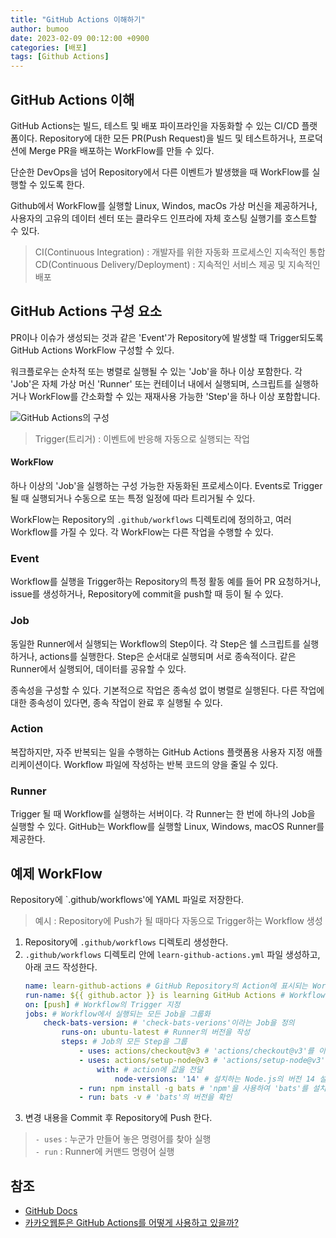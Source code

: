 ```yaml
---
title: "GitHub Actions 이해하기"
author: bumoo
date: 2023-02-09 00:12:00 +0900
categories: [배포]
tags: [Github Actions]
---
```


## GitHub Actions 이해
GitHub Actions는 빌드, 테스트 및 배포 파이프라인을 자동화할 수 있는 CI/CD 플랫폼이다.
Repository에 대한 모든 PR(Push Request)을 빌드 및 테스트하거나, 프로덕션에 Merge PR을 배포하는 WorkFlow를 만들 수 있다.

단순한 DevOps을 넘어 Repository에서 다른 이벤트가 발생했을 때 WorkFlow를 실행할 수 있도록 한다.

Github에서 WorkFlow를 실행할 Linux, Windos, macOs 가상 머신을 제공하거나, 사용자의 고유의 데이터 센터 또는 클라우드 인프라에 자체 호스팅 실행기를 호스트할 수 있다.

> CI(Continuous Integration) : 개발자를 위한 자동화 프로세스인 지속적인 통합<br>
> CD(Continuous Delivery/Deployment) : 지속적인 서비스 제공 및 지속적인 배포

## GitHub Actions 구성 요소

PR이나 이슈가 생성되는 것과 같은 'Event'가 Repository에 발생할 때 Trigger되도록 GitHub Actions WorkFlow 구성할 수 있다.

워크플로우는 순차적 또는 병렬로 실행될 수 있는 'Job'을 하나 이상 포함한다.
각 'Job'은 자체 가상 머신 'Runner' 또는 컨테이너 내에서 실행되며, 스크립트를 실행하거나 WorkFlow를 간소화할 수 있는 재재사용 가능한 'Step'을 하나 이상 포함합니다.

![GitHub Actions의 구성](https://user-images.githubusercontent.com/61149599/217564607-96b3b8a3-c612-495e-819c-ef3b57d5cbe4.png)

> Trigger(트리거) : 이벤트에 반응해 자동으로 실행되는 작업

#### WorkFlow

하나 이상의 'Job'을 실행하는 구성 가능한 자동화된 프로세스이다.
Events로 Trigger될 때 실행되거나 수동으로 또는 특정 일정에 따라 트리거될 수 있다.

WorkFlow는 Repository의 `.github/workflows` 디렉토리에 정의하고, 여러 Workflow를 가질 수 있다.
각 WorkFlow는 다른 작업을 수행할 수 있다.

### Event

Workflow를 실행을 Trigger하는 Repository의 특정 활동
예를 들어 PR 요청하거나, issue를 생성하거나, Repository에 commit을 push할 때 등이 될 수 있다.

### Job

동일한 Runner에서 실행되는 Workflow의 Step이다.
각 Step은 쉘 스크립트를 실행하거나, actions를 실행한다. Step은 순서대로 실행되며 서로 종속적이다.
같은 Runner에서 실행되어, 데이터를 공유할 수 있다.

종속성을 구성할 수 있다. 기본적으로 작업은 종속성 없이 병렬로 실행된다. 다른 작업에 대한 종속성이 있다면, 종속 작업이 완료 후 실행될 수 있다.

### Action

복잡하지만, 자주 반복되는 일을 수행하는 GitHub Actions 플랫폼용 사용자 지정 애플리케이션이다.
Workflow 파일에 작성하는 반복 코드의 양을 줄일 수 있다.

### Runner

Trigger 될 때 Workflow를 실행하는 서버이다. 각 Runner는 한 번에 하나의 Job을 실행할 수 있다.
GitHub는 Workflow를 실행할 Linux, Windows, macOS Runner를 제공한다.

## 예제 WorkFlow
Repository에 `.github/workflows'에 YAML 파일로 저장한다.

> 예시 : Repository에 Push가 될 때마다 자동으로 Trigger하는 Workflow 생성

1. Repository에 `.github/workflows` 디렉토리 생성한다.
2. `.github/workflows` 디렉토리 안에 `learn-github-actions.yml` 파일 생성하고, 아래 코드 작성한다.
    ```yaml
    name: learn-github-actions # GitHub Repository의 Action에 표시되는 Workflow의 이름
    run-name: ${{ github.actor }} is learning GitHub Actions # Workflow를 실행한 사용자 이름을 표시
    on: [push] # Workflow의 Trigger 지정
    jobs: # Workflow에서 실행되는 모든 Job을 그룹화
        check-bats-version: # 'check-bats-verions'이라는 Job을 정의
            runs-on: ubuntu-latest # Runner의 버전을 작성
            steps: # Job의 모든 Step을 그룹
                - uses: actions/checkout@v3 # 'actions/checkout@v3'를 이용하여 checkout하고 Runner에 다운로드하여 작업을 실행
                - uses: actions/setup-node@v3 # 'actions/setup-node@v3'를 이용하여 Node.js 을 설치
                    with: # action에 값을 전달
                        node-versions: '14' # 설치하는 Node.js의 버전 14 설정
                - run: npm install -g bats # 'npm'을 사용하여 'bats'를 설치
                - run: bats -v # 'bats'의 버전을 확인
    ```
3. 변경 내용을 Commit 후 Repository에 Push 한다.

> `- uses` : 누군가 만들어 놓은 명령어를 찾아 실행<br>
> `- run` : Runner에 커맨드 명령어 실행

## 참조
- [GitHub Docs](https://docs.github.com/ko/actions/learn-github-actions/understanding-github-actions)
- [카카오웹툰은 GitHub Actions를 어떻게 사용하고 있을까?](https://fe-developers.kakaoent.com/2022/220106-github-actions/)
